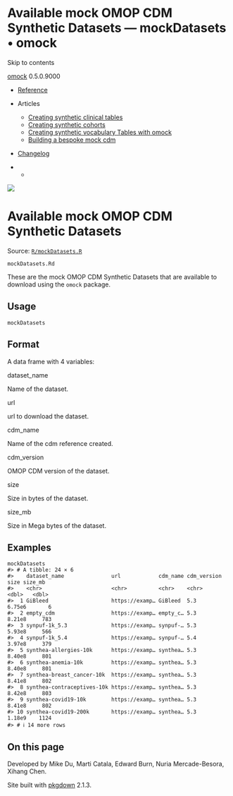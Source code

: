 # Available mock OMOP CDM Synthetic Datasets — mockDatasets • omock

Skip to contents

[omock](../index.html) 0.5.0.9000

  * [Reference](../reference/index.html)
  * Articles
    * [Creating synthetic clinical tables](../articles/a01_Creating_synthetic_clinical_tables.html)
    * [Creating synthetic cohorts](../articles/a02_Creating_synthetic_cohorts.html)
    * [Creating synthetic vocabulary Tables with omock](../articles/a03_Creating_a_synthetic_vocabulary.html)
    * [Building a bespoke mock cdm](../articles/a04_Building_a_bespoke_mock_cdm.html)
  * [Changelog](../news/index.html)


  *   * [](https://github.com/ohdsi/omock/)



![](../logo.png)

# Available mock OMOP CDM Synthetic Datasets

Source: [`R/mockDatasets.R`](https://github.com/ohdsi/omock/blob/main/R/mockDatasets.R)

`mockDatasets.Rd`

These are the mock OMOP CDM Synthetic Datasets that are available to download using the `omock` package.

## Usage
    
    
    mockDatasets

## Format

A data frame with 4 variables:

dataset_name
    

Name of the dataset.

url
    

url to download the dataset.

cdm_name
    

Name of the cdm reference created.

cdm_version
    

OMOP CDM version of the dataset.

size
    

Size in bytes of the dataset.

size_mb
    

Size in Mega bytes of the dataset.

## Examples
    
    
    mockDatasets
    #> # A tibble: 24 × 6
    #>    dataset_name               url            cdm_name cdm_version   size size_mb
    #>    <chr>                      <chr>          <chr>    <chr>        <dbl>   <dbl>
    #>  1 GiBleed                    https://examp… GiBleed  5.3         6.75e6       6
    #>  2 empty_cdm                  https://examp… empty_c… 5.3         8.21e8     783
    #>  3 synpuf-1k_5.3              https://examp… synpuf-… 5.3         5.93e8     566
    #>  4 synpuf-1k_5.4              https://examp… synpuf-… 5.4         3.97e8     379
    #>  5 synthea-allergies-10k      https://examp… synthea… 5.3         8.40e8     801
    #>  6 synthea-anemia-10k         https://examp… synthea… 5.3         8.40e8     801
    #>  7 synthea-breast_cancer-10k  https://examp… synthea… 5.3         8.41e8     802
    #>  8 synthea-contraceptives-10k https://examp… synthea… 5.3         8.42e8     803
    #>  9 synthea-covid19-10k        https://examp… synthea… 5.3         8.41e8     802
    #> 10 synthea-covid19-200k       https://examp… synthea… 5.3         1.18e9    1124
    #> # ℹ 14 more rows
    
    

## On this page

Developed by Mike Du, Marti Catala, Edward Burn, Nuria Mercade-Besora, Xihang Chen.

Site built with [pkgdown](https://pkgdown.r-lib.org/) 2.1.3.
